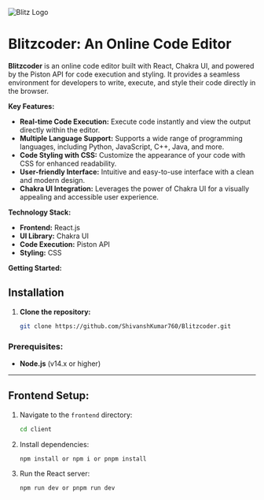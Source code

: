 ![Blitz Logo](https://github.com/ShivanshKumar760/BlitzCoder/blob/master/client/logo/blitz.png)
# Blitzcoder: An Online Code Editor

**Blitzcoder** is an online code editor built with React, Chakra UI, and powered by the Piston API for code execution and styling. It provides a seamless environment for developers to write, execute, and style their code directly in the browser.

**Key Features:**

* **Real-time Code Execution:** Execute code instantly and view the output directly within the editor.
* **Multiple Language Support:** Supports a wide range of programming languages, including Python, JavaScript, C++, Java, and more.
* **Code Styling with CSS:** Customize the appearance of your code with CSS for enhanced readability.
* **User-friendly Interface:** Intuitive and easy-to-use interface with a clean and modern design.
* **Chakra UI Integration:** Leverages the power of Chakra UI for a visually appealing and accessible user experience.

**Technology Stack:**

* **Frontend:** React.js
* **UI Library:** Chakra UI
* **Code Execution:** Piston API
* **Styling:** CSS


**Getting Started:**

## Installation
1. **Clone the repository:**
   ```bash
   git clone https://github.com/ShivanshKumar760/Blitzcoder.git

### Prerequisites:

- **Node.js** (v14.x or higher)
---

## Frontend Setup:

1. Navigate to the `frontend` directory:
   ```bash
   cd client
2. Install dependencies:
   ```bash
   npm install or npm i or pnpm install
3. Run the React server:
   ```bash
   npm run dev or pnpm run dev



